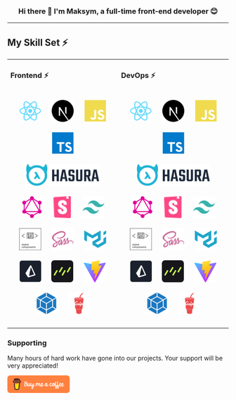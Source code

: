 ### <div align="center">Hi there 👋 I'm Maksym, a full-time front-end developer 😊</div>

---

## My Skill Set ⚡

<table>

<tr>

<td valign="top" width="33%">

### Frontend ⚡

<div align="center" style="display: flex; align-items: center; justify-content: center; gap: 10px; flex-wrap: wrap;">

<a href="https://reactjs.org/" target="_blank"><img style="margin: 10px" src="icons/react-colored.svg" alt="React" height="50" /></a>
<a href="https://nextjs.org/" target="_blank"><img style="margin: 10px" src="icons/nextjs-colored.svg" alt="React" height="50" /></a>
<a href="https://www.javascript.com/" target="_blank"><img style="margin: 10px" src="icons/javascript-colored.svg" alt="JavaScript" height="50" /></a>  
<a href="https://www.typescriptlang.org/" target="_blank"><img style="margin: 10px" src="icons/typescript-colored.svg" alt="TypeScript" height="50" /></a>
<a href="https://hasura.io/" target="_blank"><img style="margin: 10px" src="icons/hasura.svg" alt="TypeScript" height="50" /></a>
<a href="https://graphql.org/" target="_blank"><img style="margin: 10px" src="icons/graphql.svg" alt="TypeScript" height="50" /></a>
<a href="https://storybook.js.org/" target="_blank"><img style="margin: 10px" src="icons/storybook.svg" alt="TypeScript" height="50" /></a>
<a href="https://tailwindcss.com/" target="_blank"><img style="margin: 10px" src="icons/tailwindcss-colored.svg" alt="TypeScript" height="50" /></a>
<a href="https://styled-components.com/" target="_blank"><img style="margin: 10px" src="icons/styled-components.svg" alt="TypeScript" height="50" /></a>
<a href="https://sass-lang.com/" target="_blank"><img style="margin: 10px" src="icons/sass-colored.svg" alt="TypeScript" height="50" /></a>
<a href="https://mui.com/" target="_blank"><img style="margin: 10px" src="icons/materialui-colored.svg" alt="TypeScript" height="50" /></a>
<a href="https://www.prisma.io/" target="_blank"><img style="margin: 10px" src="icons/prisma-logo.svg" alt="TypeScript" height="50" /></a>
<a href="https://orm.drizzle.team/" target="_blank"><img style="margin: 10px" src="icons/drizzle-orm.svg" alt="TypeScript" height="50" /></a>
<a href="https://vitejs.dev/" target="_blank"><img style="margin: 10px" src="icons/vite-colored.svg" alt="TypeScript" height="50" /></a>
<a href="https://webpack.js.org/" target="_blank"><img style="margin: 10px" src="icons/webpack-colored.svg" alt="TypeScript" height="50" /></a>
<a href="https://gulpjs.com/" target="_blank"><img style="margin: 10px" src="icons/gulp-plain.svg" alt="TypeScript" height="50" /></a>

</div>

</td>

<td valign="top" width="33%">

### DevOps ⚡

<div align="center" style="display: flex; align-items: center; justify-content: center; gap: 10px; flex-wrap: wrap;">

<a href="https://reactjs.org/" target="_blank"><img style="margin: 10px" src="icons/react-colored.svg" alt="React" height="50" /></a>
<a href="https://nextjs.org/" target="_blank"><img style="margin: 10px" src="icons/nextjs-colored.svg" alt="React" height="50" /></a>
<a href="https://www.javascript.com/" target="_blank"><img style="margin: 10px" src="icons/javascript-colored.svg" alt="JavaScript" height="50" /></a>  
<a href="https://www.typescriptlang.org/" target="_blank"><img style="margin: 10px" src="icons/typescript-colored.svg" alt="TypeScript" height="50" /></a>
<a href="https://hasura.io/" target="_blank"><img style="margin: 10px" src="icons/hasura.svg" alt="TypeScript" height="50" /></a>
<a href="https://graphql.org/" target="_blank"><img style="margin: 10px" src="icons/graphql.svg" alt="TypeScript" height="50" /></a>
<a href="https://storybook.js.org/" target="_blank"><img style="margin: 10px" src="icons/storybook.svg" alt="TypeScript" height="50" /></a>
<a href="https://tailwindcss.com/" target="_blank"><img style="margin: 10px" src="icons/tailwindcss-colored.svg" alt="TypeScript" height="50" /></a>
<a href="https://styled-components.com/" target="_blank"><img style="margin: 10px" src="icons/styled-components.svg" alt="TypeScript" height="50" /></a>
<a href="https://sass-lang.com/" target="_blank"><img style="margin: 10px" src="icons/sass-colored.svg" alt="TypeScript" height="50" /></a>
<a href="https://mui.com/" target="_blank"><img style="margin: 10px" src="icons/materialui-colored.svg" alt="TypeScript" height="50" /></a>
<a href="https://www.prisma.io/" target="_blank"><img style="margin: 10px" src="icons/prisma-logo.svg" alt="TypeScript" height="50" /></a>
<a href="https://orm.drizzle.team/" target="_blank"><img style="margin: 10px" src="icons/drizzle-orm.svg" alt="TypeScript" height="50" /></a>
<a href="https://vitejs.dev/" target="_blank"><img style="margin: 10px" src="icons/vite-colored.svg" alt="TypeScript" height="50" /></a>
<a href="https://webpack.js.org/" target="_blank"><img style="margin: 10px" src="icons/webpack-colored.svg" alt="TypeScript" height="50" /></a>
<a href="https://gulpjs.com/" target="_blank"><img style="margin: 10px" src="icons/gulp-plain.svg" alt="TypeScript" height="50" /></a>

</div>

</td>

</tr>

</table>

### Supporting

Many hours of hard work have gone into our projects. Your support will be very appreciated!

<a href="https://www.buymeacoffee.com/lifinhime" target="_blank"><img src="icons/buymeacoffee-orange.svg" alt="Buy Me A Coffee" style="height: 40px !important;width: 140p !important;"></a>
